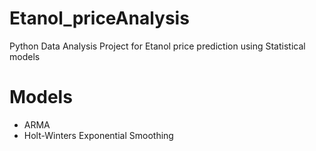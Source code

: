 # Etanol_priceAnalysis
Python Data Analysis Project for Etanol price prediction using Statistical models 

# Models 
- ARMA
- Holt-Winters Exponential Smoothing
